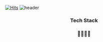 [![Hits](https://hits.seeyoufarm.com/api/count/incr/badge.svg?url=https%3A%2F%2Fgithub.com%2Fhelloju817&count_bg=%239695F4&title_bg=%231D00FF&icon=lastpass.svg&icon_color=%23E7E7E7&title=VISIT&edge_flat=true)](https://hits.seeyoufarm.com)
![header](https://capsule-render.vercel.app/api?type=waving&color=timeGradient&text=Welcome%20to%20Juyoung's%20GitHub%20👋&animation=twinkling&fontSize=35&fontAlignY=40&fontAlign=70&height=250)


<h3 align="center"> Tech Stack </h3>
<p align="center">

</p>

<h3 align="center">🌈✨✨🌈</h3>


<br>

<!---
helloju817/helloju817 is a ✨ special ✨ repository because its `README.md` (this file) appears on your GitHub profile.
You can click the Preview link to take a look at your changes.
--->

